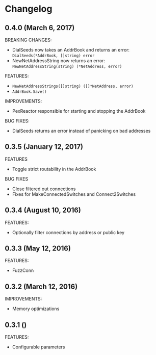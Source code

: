 # Changelog

## 0.4.0 (March 6, 2017)

BREAKING CHANGES: 

- DialSeeds now takes an AddrBook and returns an error: `DialSeeds(*AddrBook, []string) error`
- NewNetAddressString now returns an error: `NewNetAddressString(string) (*NetAddress, error)`

FEATURES:

- `NewNetAddressStrings([]string) ([]*NetAddress, error)`
- `AddrBook.Save()`

IMPROVEMENTS:

- PexReactor responsible for starting and stopping the AddrBook

BUG FIXES:

- DialSeeds returns an error instead of panicking on bad addresses

## 0.3.5 (January 12, 2017)

FEATURES

- Toggle strict routability in the AddrBook 

BUG FIXES

- Close filtered out connections
- Fixes for MakeConnectedSwitches and Connect2Switches

## 0.3.4 (August 10, 2016)

FEATURES:

- Optionally filter connections by address or public key

## 0.3.3 (May 12, 2016)

FEATURES:

- FuzzConn

## 0.3.2 (March 12, 2016)

IMPROVEMENTS:

- Memory optimizations

## 0.3.1 ()

FEATURES: 

- Configurable parameters

